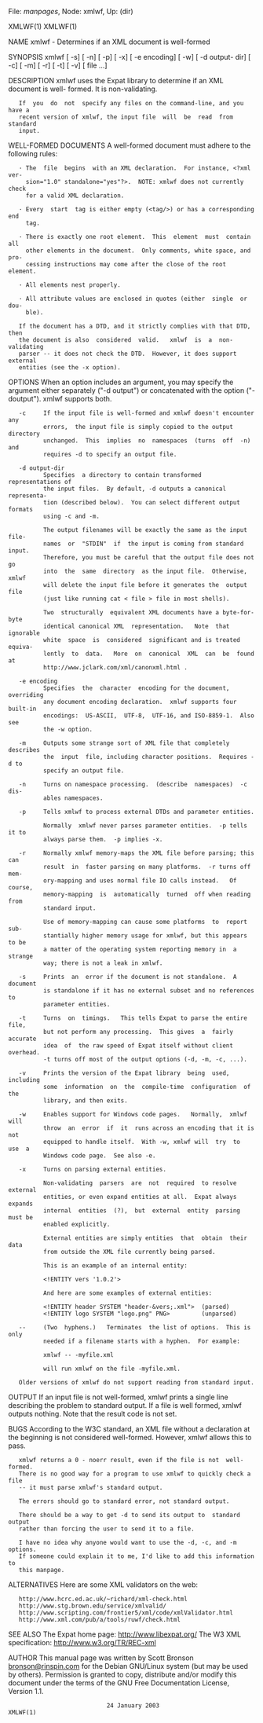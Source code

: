 File: *manpages*,  Node: xmlwf,  Up: (dir)

XMLWF(1)                                                              XMLWF(1)



NAME
       xmlwf - Determines if an XML document is well-formed

SYNOPSIS
       xmlwf  [  -s]  [ -n]  [ -p]  [ -x]  [ -e encoding]  [ -w]  [ -d output-
       dir]  [ -c]  [ -m]  [ -r]  [ -t]  [ -v]  [ file ...]


DESCRIPTION
       xmlwf uses the Expat library to determine if an XML document  is  well-
       formed.  It is non-validating.

       If  you  do  not  specify any files on the command-line, and you have a
       recent version of xmlwf, the input file  will  be  read  from  standard
       input.

WELL-FORMED DOCUMENTS
       A well-formed document must adhere to the following rules:

       · The  file  begins  with an XML declaration.  For instance, <?xml ver‐
         sion="1.0" standalone="yes"?>.  NOTE: xmlwf does not currently  check
         for a valid XML declaration.

       · Every  start  tag is either empty (<tag/>) or has a corresponding end
         tag.

       · There is exactly one root element.  This  element  must  contain  all
         other elements in the document.  Only comments, white space, and pro‐
         cessing instructions may come after the close of the root element.

       · All elements nest properly.

       · All attribute values are enclosed in quotes (either  single  or  dou‐
         ble).

       If the document has a DTD, and it strictly complies with that DTD, then
       the document is also  considered  valid.   xmlwf  is  a  non-validating
       parser -- it does not check the DTD.  However, it does support external
       entities (see the -x option).

OPTIONS
       When an option includes an  argument,  you  may  specify  the  argument
       either  separately  ("-d  output")  or  concatenated  with  the  option
       ("-doutput").  xmlwf supports both.

       -c     If the input file is well-formed and xmlwf doesn't encounter any
              errors,  the input file is simply copied to the output directory
              unchanged.  This  implies  no  namespaces  (turns  off  -n)  and
              requires -d to specify an output file.

       -d output-dir
              Specifies  a directory to contain transformed representations of
              the input files.  By default, -d outputs a canonical representa‐
              tion (described below).  You can select different output formats
              using -c and -m.

              The output filenames will be exactly the same as the input file‐
              names  or  "STDIN"  if  the input is coming from standard input.
              Therefore, you must be careful that the output file does not  go
              into  the  same  directory  as the input file.  Otherwise, xmlwf
              will delete the input file before it generates the  output  file
              (just like running cat < file > file in most shells).

              Two  structurally  equivalent XML documents have a byte-for-byte
              identical canonical XML  representation.   Note  that  ignorable
              white  space  is  considered  significant and is treated equiva‐
              lently  to  data.   More  on  canonical  XML  can  be  found  at
              http://www.jclark.com/xml/canonxml.html .

       -e encoding
              Specifies  the  character  encoding for the document, overriding
              any document encoding declaration.  xmlwf supports four built-in
              encodings:  US-ASCII,  UTF-8,  UTF-16, and ISO-8859-1.  Also see
              the -w option.

       -m     Outputs some strange sort of XML file that completely  describes
              the  input  file, including character positions.  Requires -d to
              specify an output file.

       -n     Turns on namespace processing.  (describe  namespaces)  -c  dis‐
              ables namespaces.

       -p     Tells xmlwf to process external DTDs and parameter entities.

              Normally  xmlwf never parses parameter entities.  -p tells it to
              always parse them.  -p implies -x.

       -r     Normally xmlwf memory-maps the XML file before parsing; this can
              result  in  faster parsing on many platforms.  -r turns off mem‐
              ory-mapping and uses normal file IO calls instead.   Of  course,
              memory-mapping  is  automatically  turned  off when reading from
              standard input.

              Use of memory-mapping can cause some platforms  to  report  sub‐
              stantially higher memory usage for xmlwf, but this appears to be
              a matter of the operating system reporting memory in  a  strange
              way; there is not a leak in xmlwf.

       -s     Prints  an  error if the document is not standalone.  A document
              is standalone if it has no external subset and no references  to
              parameter entities.

       -t     Turns  on  timings.   This tells Expat to parse the entire file,
              but not perform any processing.  This gives  a  fairly  accurate
              idea  of  the raw speed of Expat itself without client overhead.
              -t turns off most of the output options (-d, -m, -c, ...).

       -v     Prints the version of the Expat library  being  used,  including
              some  information  on  the  compile-time  configuration  of  the
              library, and then exits.

       -w     Enables support for Windows code pages.   Normally,  xmlwf  will
              throw  an  error  if  it  runs across an encoding that it is not
              equipped to handle itself.  With -w, xmlwf will  try  to  use  a
              Windows code page.  See also -e.

       -x     Turns on parsing external entities.

              Non-validating  parsers  are  not  required  to resolve external
              entities, or even expand entities at all.  Expat always  expands
              internal  entities  (?),  but  external  entity  parsing must be
              enabled explicitly.

              External entities are simply entities  that  obtain  their  data
              from outside the XML file currently being parsed.

              This is an example of an internal entity:

              <!ENTITY vers '1.0.2'>

              And here are some examples of external entities:

              <!ENTITY header SYSTEM "header-&vers;.xml">  (parsed)
              <!ENTITY logo SYSTEM "logo.png" PNG>         (unparsed)

       --     (Two  hyphens.)   Terminates  the list of options.  This is only
              needed if a filename starts with a hyphen.  For example:

              xmlwf -- -myfile.xml

              will run xmlwf on the file -myfile.xml.

       Older versions of xmlwf do not support reading from standard input.

OUTPUT
       If an input file  is  not  well-formed,  xmlwf  prints  a  single  line
       describing  the  problem to standard output.  If a file is well formed,
       xmlwf outputs nothing.  Note that the result code is not set.

BUGS
       According to the W3C standard, an XML file without a declaration at the
       beginning is not considered well-formed.  However, xmlwf allows this to
       pass.

       xmlwf returns a 0 - noerr result, even if the file is not  well-formed.
       There is no good way for a program to use xmlwf to quickly check a file
       -- it must parse xmlwf's standard output.

       The errors should go to standard error, not standard output.

       There should be a way to get -d to send its output to  standard  output
       rather than forcing the user to send it to a file.

       I have no idea why anyone would want to use the -d, -c, and -m options.
       If someone could explain it to me, I'd like to add this information  to
       this manpage.

ALTERNATIVES
       Here are some XML validators on the web:

       http://www.hcrc.ed.ac.uk/~richard/xml-check.html
       http://www.stg.brown.edu/service/xmlvalid/
       http://www.scripting.com/frontier5/xml/code/xmlValidator.html
       http://www.xml.com/pub/a/tools/ruwf/check.html

SEE ALSO
       The Expat home page:        http://www.libexpat.org/
       The W3 XML specification:   http://www.w3.org/TR/REC-xml

AUTHOR
       This manual page was written by Scott Bronson <bronson@rinspin.com> for
       the Debian GNU/Linux system (but may be used by others).  Permission is
       granted to copy, distribute and/or modify this document under the terms
       of the GNU Free Documentation License, Version 1.1.



                                24 January 2003                       XMLWF(1)
